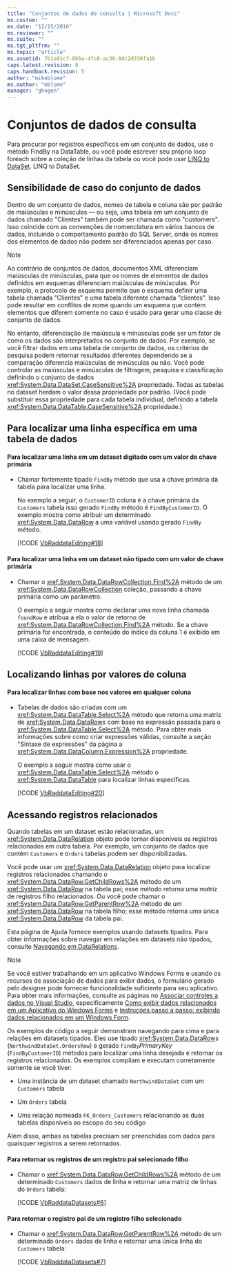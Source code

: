 ```yaml
---
title: "Conjuntos de dados de consulta | Microsoft Docs"
ms.custom: ""
ms.date: "12/15/2016"
ms.reviewer: ""
ms.suite: ""
ms.tgt_pltfrm: ""
ms.topic: "article"
ms.assetid: 7b1a91cf-8b5a-4fc0-ac36-0dc2d336fa1b
caps.latest.revision: 8
caps.handback.revision: 5
author: "mikeblome"
ms.author: "mblome"
manager: "ghogen"
---
```

# Conjuntos de dados de consulta
Para procurar por registros específicos em um conjunto de dados, use o método FindBy na DataTable, ou você pode escrever seu próprio loop foreach sobre a coleção de linhas da tabela ou você pode usar [LINQ to DataSet](../Topic/LINQ%20to%20DataSet.md). LINQ to DataSet.  
  
## Sensibilidade de caso do conjunto de dados  
 Dentro de um conjunto de dados, nomes de tabela e coluna são por padrão de maiúsculas e minúsculas — ou seja, uma tabela em um conjunto de dados chamado "Clientes" também pode ser chamada como "customers". Isso coincide com as convenções de nomenclatura em vários bancos de dados, incluindo o comportamento padrão do SQL Server, onde os nomes dos elementos de dados não podem ser diferenciados apenas por caso.  
  
> [!NOTE]
>  Ao contrário de conjuntos de dados, documentos XML diferenciam maiúsculas de minúsculas, para que os nomes de elementos de dados definidos em esquemas diferenciam maiúsculas de minúsculas. Por exemplo, o protocolo de esquema permite que o esquema definir uma tabela chamada "Clientes" e uma tabela diferente chamada "clientes". Isso pode resultar em conflitos de nome quando um esquema que contém elementos que diferem somente no caso é usado para gerar uma classe de conjunto de dados.  
  
 No entanto, diferenciação de maiúscula e minúsculas pode ser um fator de como os dados são interpretados no conjunto de dados. Por exemplo, se você filtrar dados em uma tabela de conjunto de dados, os critérios de pesquisa podem retornar resultados diferentes dependendo se a comparação diferencia maiúsculas de minúsculas ou não. Você pode controlar as maiúsculas e minúsculas de filtragem, pesquisa e classificação definindo o conjunto de dados <xref:System.Data.DataSet.CaseSensitive%2A> propriedade. Todas as tabelas no dataset herdam o valor dessa propriedade por padrão. \(Você pode substituir essa propriedade para cada tabela individual, definindo a tabela <xref:System.Data.DataTable.CaseSensitive%2A> propriedade.\)  
  
## Para localizar uma linha específica em uma tabela de dados  
  
#### Para localizar uma linha em um dataset digitado com um valor de chave primária  
  
-   Chamar fortemente tipado `FindBy` método que usa a chave primária da tabela para localizar uma linha.  
  
     No exemplo a seguir, o `CustomerID` coluna é a chave primária da `Customers` tabela isso gerado `FindBy` método é `FindByCustomerID`. O exemplo mostra como atribuir um determinado <xref:System.Data.DataRow> a uma variável usando gerado `FindBy` método.  
  
     [!CODE [VbRaddataEditing#18](../CodeSnippet/VS_Snippets_VBCSharp/VbRaddataEditing#18)]  
  
#### Para localizar uma linha em um dataset não tipado com um valor de chave primária  
  
-   Chamar o <xref:System.Data.DataRowCollection.Find%2A> método de um <xref:System.Data.DataRowCollection> coleção, passando a chave primária como um parâmetro.  
  
     O exemplo a seguir mostra como declarar uma nova linha chamada `foundRow` e atribua a ela o valor de retorno de <xref:System.Data.DataRowCollection.Find%2A> método. Se a chave primária for encontrada, o conteúdo do índice da coluna 1 é exibido em uma caixa de mensagem.  
  
     [!CODE [VbRaddataEditing#19](../CodeSnippet/VS_Snippets_VBCSharp/VbRaddataEditing#19)]  
  
## Localizando linhas por valores de coluna  
  
#### Para localizar linhas com base nos valores em qualquer coluna  
  
-   Tabelas de dados são criadas com um <xref:System.Data.DataTable.Select%2A> método que retorna uma matriz de <xref:System.Data.DataRow>s com base na expressão passada para o <xref:System.Data.DataTable.Select%2A> método. Para obter mais informações sobre como criar expressões válidas, consulte a seção "Sintaxe de expressões" da página a <xref:System.Data.DataColumn.Expression%2A> propriedade.  
  
     O exemplo a seguir mostra como usar o <xref:System.Data.DataTable.Select%2A> método o <xref:System.Data.DataTable> para localizar linhas específicas.  
  
     [!CODE [VbRaddataEditing#20](../CodeSnippet/VS_Snippets_VBCSharp/VbRaddataEditing#20)]  
  
## Acessando registros relacionados  
 Quando tabelas em um dataset estão relacionadas, um <xref:System.Data.DataRelation> objeto pode tornar disponíveis os registros relacionados em outra tabela. Por exemplo, um conjunto de dados que contém `Customers` e `Orders` tabelas podem ser disponibilizadas.  
  
 Você pode usar um <xref:System.Data.DataRelation> objeto para localizar registros relacionados chamando o <xref:System.Data.DataRow.GetChildRows%2A> método de um <xref:System.Data.DataRow> na tabela pai; esse método retorna uma matriz de registros filho relacionados. Ou você pode chamar o <xref:System.Data.DataRow.GetParentRow%2A> método de um <xref:System.Data.DataRow> na tabela filho; esse método retorna uma única <xref:System.Data.DataRow> da tabela pai.  
  
 Esta página de Ajuda fornece exemplos usando datasets tipados. Para obter informações sobre navegar em relações em datasets não tipados, consulte [Navegando em DataRelations](../Topic/Navigating%20DataRelations.md).  
  
> [!NOTE]
>  Se você estiver trabalhando em um aplicativo Windows Forms e usando os recursos de associação de dados para exibir dados, o formulário gerado pelo designer pode fornecer funcionalidade suficiente para seu aplicativo. Para obter mais informações, consulte as páginas no [Associar controles a dados no Visual Studio](../data-tools/bind-controls-to-data-in-visual-studio.md), especificamente [Como exibir dados relacionados em um Aplicativo do Windows Forms](../Topic/How%20to:%20Display%20Related%20Data%20in%20a%20Windows%20Forms%20Application.md) e [Instruções passo a passo: exibindo dados relacionados em um Windows Form](../Topic/Walkthrough:%20Displaying%20Related%20Data%20on%20a%20Windows%20Form.md).  
  
 Os exemplos de código a seguir demonstram navegando para cima e para relações em datasets tipados. Eles use tipado <xref:System.Data.DataRow>s \(`NorthwindDataSet.OrdersRow`\) e gerado `FindBy`*PrimaryKey* \(`FindByCustomerID`\) métodos para localizar uma linha desejada e retornar os registros relacionados. Os exemplos compilam e executam corretamente somente se você tiver:  
  
-   Uma instância de um dataset chamado `NorthwindDataSet` com um `Customers` tabela  
  
-   Um `Orders` tabela  
  
-   Uma relação nomeada `FK_Orders_Customers` relacionando as duas tabelas disponíveis ao escopo do seu código  
  
 Além disso, ambas as tabelas precisam ser preenchidas com dados para quaisquer registros a serem retornados.  
  
#### Para retornar os registros de um registro pai selecionado filho  
  
-   Chamar o <xref:System.Data.DataRow.GetChildRows%2A> método de um determinado `Customers` dados de linha e retornar uma matriz de linhas do `Orders` tabela:  
  
     [!CODE [VbRaddataDatasets#6](../CodeSnippet/VS_Snippets_VBCSharp/VbRaddataDatasets#6)]  
  
#### Para retornar o registro pai de um registro filho selecionado  
  
-   Chamar o <xref:System.Data.DataRow.GetParentRow%2A> método de um determinado `Orders` dados de linha e retornar uma única linha do `Customers` tabela:  
  
     [!CODE [VbRaddataDatasets#7](../CodeSnippet/VS_Snippets_VBCSharp/VbRaddataDatasets#7)]